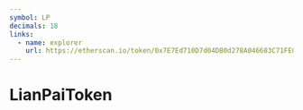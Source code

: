```yaml
---
symbol: LP
decimals: 18
links:
  - name: explorer
    url: https://etherscan.io/token/0x7E7Ed710D7d04DB0d278A046683C71FE00fb96D6
---
```


# LianPaiToken
